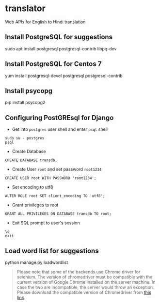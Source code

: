 # translator
Web APIs for English to Hindi translation

## Install PostgreSQL for suggestions
sudo apt install postgresql postgresql-contrib libpq-dev

## Install PostgreSQL for Centos 7
yum install postgresql-devel postgresql postgresql-contrib

## Install psycopg
pip install psycopg2

## Configuring PostGREsql for Django

* Get into `postgres` user shell and enter `psql` shell
```
sudo su - postgres
psql
```

* Create Database

```
CREATE DATABASE transdb;
```

* Create User `root` and set password `root1234`

```
CREATE USER root WITH PASSWORD 'root1234';
```

* Set encoding to utf8

```
ALTER ROLE root SET client_encoding TO 'utf8';
```

* Grant privileges to root

```
GRANT ALL PRIVILEGES ON DATABASE transdb TO root;
```

* Exit SQL prompt to user's session

```
\q
exit
```

## Load word list for suggestions

python manage.py loadwordlist

 
> Please note that some of the backends use Chrome driver for selenium. The version of chromedriver must be compatible with the current version of Google Chrome installed on the server machine. In case the two are incompatible, the server would throw an exception. Please download the compatible version of Chromedriver from [this link](https://chromedriver.chromium.org/downloads).
